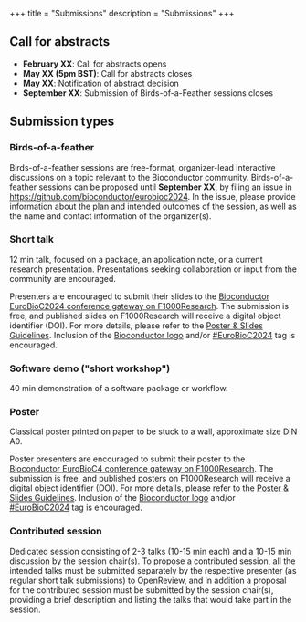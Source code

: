 +++
title = "Submissions"
description = "Submissions"
+++

## Call for abstracts

<!--
[Submit your abstract here](https://openreview.net/group?id=bioconductor.org/EuroBioC/2023/Conference)
-->

* **February XX**: Call for abstracts opens
* **May XX (5pm BST)**: Call for abstracts closes
* **May XX**: Notification of abstract decision
* **September XX**: Submission of Birds-of-a-Feather sessions closes

<!--
**Important Dates**
* January 22, 2022: Call for abstracts opens
* March 29, 2022: Call for abstracts closes at 11:59 pm Pacific time 
* Registration will open soon
* April 29, 2022: Notification of decision
* July 27-29, 2022: The BioC2022 conference

* January 22, 2021: Call for abstracts opens
* New! Deadline extended to March 16, 2021: Abstract submission closes
* Abstract submission is now closed. All submissions are currently under review.
* April 16, 2021: Notification of decision
* Registration will open soon
* August 4-6, 2021: BioC2021
-->

## Submission types

### Birds-of-a-feather
<!-- ### Birds-of-a-feather - Submission open! -->

Birds-of-a-feather sessions are free-format, organizer-lead interactive discussions on a topic relevant to the Bioconductor community.
Birds-of-a-feather sessions can be proposed until **September XX**, by filing an issue in <https://github.com/bioconductor/eurobioc2024>.
In the issue, please provide information about the plan and intended outcomes of the session, as well as the name and contact information of the organizer(s).

### Short talk

12 min talk, focused on a package, an application note, or a current research presentation.
Presentations seeking collaboration or input from the community are encouraged.

Presenters are encouraged to submit their slides to the [Bioconductor EuroBioC2024 conference gateway on F1000Research](https://f1000research.com/gateways/bioconductor/for-authors/publish-your-research).
The submission is free, and published slides on F1000Research will receive a digital object identifier (DOI). 
For more details, please refer to the [Poster & Slides Guidelines](https://f1000research.com/gateways/bioconductor/for-authors/posters-and-slides-guidelines).
Inclusion of the [Bioconductor logo](https://www.bioconductor.org/about/logo/) and/or [#EuroBioC2024](https://f1000research.com/search?q=EuroBioC2024) tag is encouraged. 

### Software demo ("short workshop")

40 min demonstration of a software package or workflow.

<!--
### Long workshop
1.5 - 2 hour interactive workshop, where participants will be expected to have the time and opportunity to follow along and perform analysis themselves.
-->

### Poster

Classical poster printed on paper to be stuck to a wall, approximate size DIN A0.

Poster presenters are encouraged to submit their poster to the [Bioconductor EuroBioC4 conference gateway on F1000Research](https://f1000research.com/gateways/bioconductor/for-authors/publish-your-research).
The submission is free, and published posters on F1000Research will receive a digital object identifier (DOI). 
For more details, please refer to the [Poster & Slides Guidelines](https://f1000research.com/gateways/bioconductor/for-authors/posters-and-slides-guidelines).
Inclusion of the [Bioconductor logo](https://www.bioconductor.org/about/logo/) and/or [#EuroBioC2024](https://f1000research.com/search?q=EuroBioC2024) tag is encouraged. 

### Contributed session

Dedicated session consisting of 2-3 talks (10-15 min each) and a 10-15 min discussion by the session chair(s).
To propose a contributed session, all the intended talks must be submitted separately by the respective presenter (as regular short talk submissions) to OpenReview, and in addition a proposal for the contributed session must be submitted by the session chair(s), providing a brief description and listing the talks that would take part in the session. 

<!--
### Digital poster
Digital posters can be submitted and displayed/presented as plain pdf posters, shiny apps, web pages, ... be creative! Posters will be presented in a dedicated remote session.
-->
